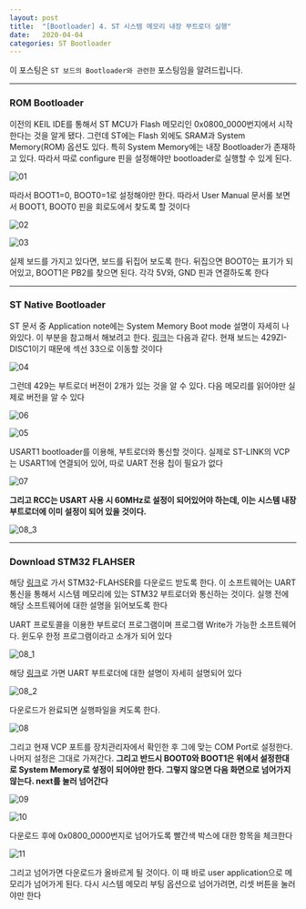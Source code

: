 ```yaml
---
layout: post
title:  "[Bootloader] 4. ST 시스템 메모리 내장 부트로더 실행"
date:   2020-04-04
categories: ST Bootloader
---
```


이 포스팅은 `ST 보드의 Bootloader와 관련한` 포스팅임을 알려드립니다.

---
### ROM Bootloader

이전의 KEIL IDE를 통해서 ST MCU가 Flash 메모리인 0x0800_0000번지에서 시작한다는 것을 알게 됐다. 그런데 ST에는 Flash 외에도 SRAM과 System Memory(ROM) 옵션도 있다. 특히 System Memory에는 내장 Bootloader가 존재하고 있다. 따라서 따로 configure 핀을 설정해야만 bootloader로 실행할 수 있게 된다.


![01](https://drive.google.com/uc?id=1It1z4jpUGEO_ele09FborIjHB7lqCl_Q)


따라서 BOOT1=0, BOOT0=1로 설정해야만 한다. 따라서 User Manual 문서롤 보면서 BOOT1, BOOT0 핀을 회로도에서 찾도록 할 것이다


![02](https://drive.google.com/uc?id=1ZTfOl8sIB21yq0x99d0g7_KAIYT955yZ)


![03](https://drive.google.com/uc?id=1nn0oWzZ0U61iMU5EtUTaFlOQ9nphJA6t)


실제 보드를 가지고 있다면, 보드를 뒤집어 보도록 한다. 뒤집으면 BOOT0는 표기가 되어있고, BOOT1은 PB2를 찾으면 된다. 각각 5V와, GND 핀과 연결하도록 한다

---
### ST Native Bootloader

ST 문서 중 Application note에는 System Memory Boot mode 설명이 자세히 나와있다. 이 부분을 참고해서 해보려고 한다. [링크](https://www.st.com/resource/en/application_note/cd00167594-stm32-microcontroller-system-memory-boot-mode-stmicroelectronics.pdf)는 다음과 같다. 현재 보드는 429ZI-DISC1이기 때문에 섹선 33으로 이동할 것이다


![04](https://drive.google.com/uc?id=15w_-7EMHj7AH5TV716qcwYX_aKR-35Qd)


그런데 429는 부트로더 버전이 2개가 있는 것을 알 수 있다. 다음 메모리를 읽어야만 실제로 버전을 알 수 있다


![06](https://drive.google.com/uc?id=1pB6-krGNw7xC3Hgy7RTA6vIaXTmK71Vy)


![05](https://drive.google.com/uc?id=1raIRleslUiMhZFA78vjUcod-12vJjEvE)


USART1 bootloader를 이용해, 부트로더와 통신할 것이다. 실제로 ST-LINK의 VCP는 USART1에 연결되어 있어, 따로 UART 전용 칩이 필요가 없다


![07](https://drive.google.com/uc?id=1YiPY3r06eJHX5On6DigUM5HnKHXv6WCd)


__그리고 RCC는 USART 사용 시 60MHz로 설정이 되어있어야 하는데, 이는 시스템 내장 부트로더에 이미 설정이 되어 있을 것이다.__


![08_3](https://drive.google.com/uc?id=1aMKbsN60da42oGxRDz5zJPeMyFZ75LY-)


---
### Download STM32 FLAHSER

해당 [링크](https://www.st.com/en/development-tools/flasher-stm32.html)로 가서 STM32-FLAHSER를 다운로드 받도록 한다. 이 소프트웨어는 UART 통신을 통해서 시스템 메모리에 있는 STM32 부트로더와 통신하는 것이다. 실행 전에 해당 소프트웨어에 대한 설명을 읽어보도록 한다

UART 프로토콜을 이용한 부트로더 프로그램이며 프로그램 Write가 가능한 소프트웨어다. 윈도우 한정 프로그램이라고 소개가 되어 있다


![08_1](https://drive.google.com/uc?id=1JjS7s1dhNu62Z8eLN69ix9CW1J_XATlG)


해당 [링크](https://www.st.com/resource/en/application_note/cd00264342-usart-protocol-used-in-the-stm32-bootloader-stmicroelectronics.pdf)로 가면 UART 부트로더에 대한 설명이 자세히 설명되어 있다


![08_2](https://drive.google.com/uc?id=1Mq_mQPYTaggoFN9i0P665gf_xuM3Ydli)


 다운로드가 완료되면 실행파일을 켜도록 한다.


![08](https://drive.google.com/uc?id=1N2_4wQzjyEwraIUBgyZ15-L3To52ZgBV)


그리고 현재 VCP 포트를 장치관리자에서 확인한 후 그에 맞는 COM Port로 설정한다. 나머지 설정은 그대로 가져간다. __그리고 반드시 BOOT0와 BOOT1은 위에서 설정한대로 System Memory로 섷정이 되어야만 한다. 그렇지 않으면 다음 화면으로 넘어가지 않는다. next를 눌러 넘어간다__


![09](https://drive.google.com/uc?id=1lKZ0L3vHuBpDS276SvNIMmuGglzcCoaR)


![10](https://drive.google.com/uc?id=1s26WSqbr7fQu6M1tQXZQXNwg2XNSjRe6)


다운로드 후에 0x0800_0000번지로 넘어가도록 빨간색 박스에 대한 항목을 체크한다


![11](https://drive.google.com/uc?id=1rdvJNq8yqT074xKlyEvxw1-QCpALiAL3)


그리고 넘어가면 다운로드가 올바르게 될 것이다. 이 때 바로 user application으로 메모리가 넘어가게 된다. 다시 시스템 메모리 부팅 옵션으로 넘어가려면, 리셋 버튼을 눌러야만 한다
